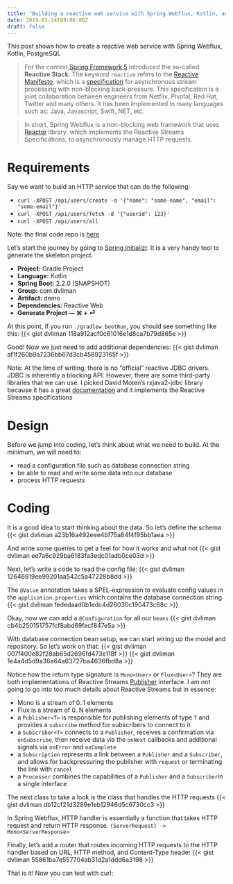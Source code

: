 ```yaml
---
title: "Building a reactive web service with Spring Webflux, Kotlin, and PostgreSQL"
date: 2019-03-24T09:00:00Z
draft: false
---
```


This post shows how to create a reactive web service with Spring Webflux, Kotlin, PostgreSQL

> For the context,[Spring Framework 5](https://spring.io/) introduced the so-called **Reactive Stack**. The keyword `reactive` refers to the [Reactive Manifesto](https://www.reactivemanifesto.org/), which is a [specification](https://github.com/reactive-streams/reactive-streams-jvm/blob/master/README.md) for asynchronous stream processing with non-blocking back-pressure. 
> This specification is a joint collaboration between engineers from Netflix, Pivotal, Red Hat, Twitter and many others. It has been implemented in many languages such as: Java, Javascript, Swift, NET, etc.
 
> In short, Spring Webflux is a non-blocking web framework that uses [Reactor](https://projectreactor.io/) library, which implements the Reactive Streams Specifications, to asynchronously manage HTTP requests.

Requirements
============

Say we want to build an HTTP service that can do the following:

*   `curl -XPOST /api/users/create -d '{"name": "some-name", "email": "some-email"}'`
*   `curl -XPOST /api/users/fetch -d '{"userid": 123}'`
*   `curl -XPOST /api/users/all`

Note: the final code repo is [here](https://github.com/dvliman/spring-webflux-kotlin-postgresql/)

Let’s start the journey by going to [Spring Initializr](https://start.spring.io/). It is a very handy tool to generate the skeleton project.

*   **Project:** Gradle Project
*   **Language:** Kotlin
*   **Spring Boot:** 2.2.0 (SNAPSHOT)
*   **Group:** com.dvliman
*   **Artifact:** demo
*   **Dependencies:** Reactive Web
*   **Generate Project — ⌘ + ⏎**

At this point, if you run `./gradlew bootRun`, you should see something like this:
{{< gist dvliman 118a912acf0c61016e1d8ca7b79d865e >}}

Good! Now we just need to add additional dependencies:
{{< gist dvliman af1f260b9a7236bb67d3cb458923165f >}}

Note: At the time of writing, there is no “official” reactive JDBC drivers. JDBC is inherently a blocking API. However, there are some third-party libraries that we can use. I picked David Moten’s rxjava2-jdbc library because it has a great [documentation](https://github.com/davidmoten/rxjava2-jdbc/blob/master/README.adoc) and it implements the Reactive Streams specifications

Design
======

Before we jump into coding, let’s think about what we need to build. At the minimum, we will need to:

*   read a configuration file such as database connection string
*   be able to read and write some data into our database
*   process HTTP requests

Coding
======

It is a good idea to start thinking about the data. So let’s define the schema
{{< gist dvliman a23b16a492eee4bf75a84f4f95bb1aea >}}

And write some queries to get a feel for how it works and what not
{{< gist dvliman ee7a6c929ba6183fa3edc01adb0ce03d >}}

Next, let’s write a code to read the config file:
{{< gist dvliman 12646919ee99201aa542c5a47228b8dd >}}

The `@Value` annotation takes a SPEL-expression to evaluate config values in the `application.properties` which contains the database connection string
{{< gist dvliman fededaad0b1edc4d26030c190473c68c >}}

Okay, now we can add a `@Configuration` for all our `beans`
{{< gist dvliman cb4b250151757fcf8abd69fecf847e5a >}}

With database connection bean setup, we can start wiring up the model and repository. So let’s work on that:
{{< gist dvliman 007f400e82f28ab65d2696fd473e118f >}}
{{< gist dvliman 1e4a4d5d9a36e64a63727ba4636fbd8a >}}

Notice how the return type signature is `Mono<User>` or `Flux<User>`? They are both implementations of Reactive Streams [Publisher](http://www.reactive-streams.org/reactive-streams-1.0.0-javadoc/org/reactivestreams/Publisher.html) interface. I am not going to go into too much details about Reactive Streams but in essence:
*   Mono is a stream of 0..1 elements
*   Flux is a stream of 0..N elements
*   a `Publisher<T>` is responsible for publishing elements of type `T` and provides a `subscribe` method for subscribers to connect to it
*   a `Subscriber<T>` connects to a `Publisher`, receives a confirmation via `onSubscribe`, then receive data via the `onNext` callbacks and additional signals via `onError` and `onComplete`
*   a `Subscription` represents a link between a `Publisher` and a `Subscriber`, and allows for backpressuring the publisher with `request` or terminating the link with `cancel`
*   a `Processor` combines the capabilities of a `Publisher` and a `Subscriber`in a single interface

The next class to take a look is the class that handles the HTTP requests
{{< gist dvliman db12cf21d3289e1eb12946d5c6730cc3 >}}

In Spring Webflux, HTTP handler is essentially a function that takes HTTP request and return HTTP response. `(ServerRequest) -> Mono<ServerResponse>`

Finally, let’s add a router that routes incoming HTTP requests to the HTTP handler based on URL, HTTP method, and Content-Type header
{{< gist dvliman 55861ba7e557704ab31d2a1ddd6a3198 >}}

That is it! Now you can test with curl:
